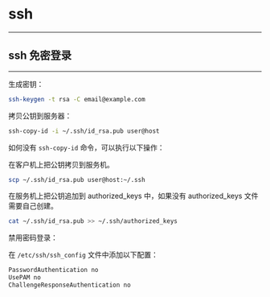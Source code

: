# ssh

---

## ssh 免密登录

---

生成密钥：

```sh
ssh-keygen -t rsa -C email@example.com
```

拷贝公钥到服务器：

```sh
ssh-copy-id -i ~/.ssh/id_rsa.pub user@host
```

如何没有 `ssh-copy-id` 命令，可以执行以下操作：

在客户机上把公钥拷贝到服务机。

```sh
scp ~/.ssh/id_rsa.pub user@host:~/.ssh
```

在服务机上把公钥追加到 authorized_keys 中，如果没有 authorized_keys 文件需要自己创建。

```sh
cat ~/.ssh/id_rsa.pub >> ~/.ssh/authorized_keys
```

禁用密码登录：

在 `/etc/ssh/ssh_config` 文件中添加以下配置：

```sh
PasswordAuthentication no
UsePAM no
ChallengeResponseAuthentication no
```
